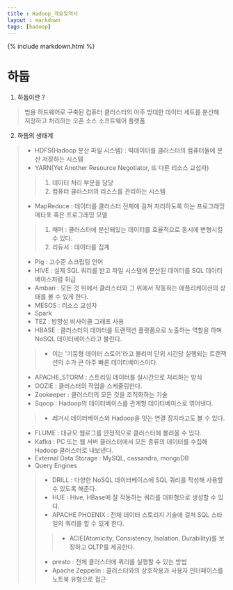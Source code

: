 ```yaml
---
title : Hadoop_개요및역사
layout : markdown
tags: [hadoop]
---
```


{% include markdown.html %}

# 하둡

1. 하둡이란 ?
> 범용 하드웨어로 구축된 컴퓨터 클러스터의 아주 방대한 데이터 세트를 분산해 저장하고 처리하는 오픈 소스 소프트웨어 플랫폼

2. 하둡의 생태계
> - HDFS(Hadoop 분산 파일 시스템) : 빅데이터를 클러스터의 컴퓨터들에 분산 저장하는 시스템
> - YARN(Yet Another Resource Negotiator, 또 다른 리소스 교섭자)
>> 1. 데이터 처리 부분을 담당
>> 2. 컴퓨터 클러스터의 리소스를 관리하는 시스템
> - MapReduce : 데이터를 클러스터 전체에 걸쳐 처리하도록 하는 프로그래밍 메타포 혹은 프로그래밍 모델
>> 1. 매퍼 : 클러스터에 분산돼있는 데이터를 효율적으로 동시에 변형시킬 수 있다.
>> 2. 리듀서 : 데이터를 집계
> - Pig : 고수준 스크립팅 언어
> - HIVE : 실제 SQL 쿼리를 받고 파일 시스템에 분산된 데이터를 SQL 데이터베이스처럼 취급
> - Ambari : 모든 것 위에서 클러스터와 그 위에서 작동하는 애플리케이션의 상태를 볼 수 있게 한다.
> - MESOS : 리소스 교섭자
> - Spark
> - TEZ : 방향성 비사이클 그래프 사용
> - HBASE : 클러스터의 데이터를 트랜잭션 플랫폼으로 노출하는 역할을 하며 NoSQL 데이터베이스라고 불린다.
>> - 이는 '기둥형 데이터 스토어'라고 불리며 단위 시간당 실행되는 트랜잭션의 수가 큰 아주 빠른 데이터베이스이다.
> - APACHE_STORM : 스트리밍 데이터를 실시간으로 처리하는 방식
> - OOZIE : 클러스터의 작업을 스케줄링한다.
> - Zookeeper : 클러스터의 모든 것을 조직화하는 기술
> - Sqoop : Hadoop의 데이터베이스를 관계형 데이터베이스로 엮어낸다.
>> - 레거시 데이터베이스와 Hadoop을 잇는 연결 장치라고도 볼 수 있다.
> - FLUME : 대규모 웹로그를 안정적으로 클러스터에 불러올 수 있다.
> - Kafka : PC 또는 웹 서버 클러스터에서 모든 종류의 데이터를 수집해 Hadoop 클러스터로 내보낸다.
> - External Data Storage : MySQL, cassandra, mongoDB
> - Query Engines
>> - DRILL : 다양한 NoSQL 데이터베이스에 SQL 쿼리를 작성해 사용할 수 있도록 해준다.
>> - HUE : Hive, HBase에 잘 작동하는 쿼리를 대화형으로 생성할 수 있다.
>> - APACHE PHOENIX : 전체 데이터 스토리지 기술에 걸쳐 SQL 스타일의 쿼리를 할 수 있게 한다.
>>> - ACIE(Atomicity, Consistency, Isolation, Durability)를 보장하고 OLTP를 제공한다.
>> - presto : 전체 클러스터에 쿼리를 실행할 수 있는 방법
>> - Apache Zeppelin : 클러스터와의 상호작용과 사용자 인터페이스를 노트북 유형으로 접근
